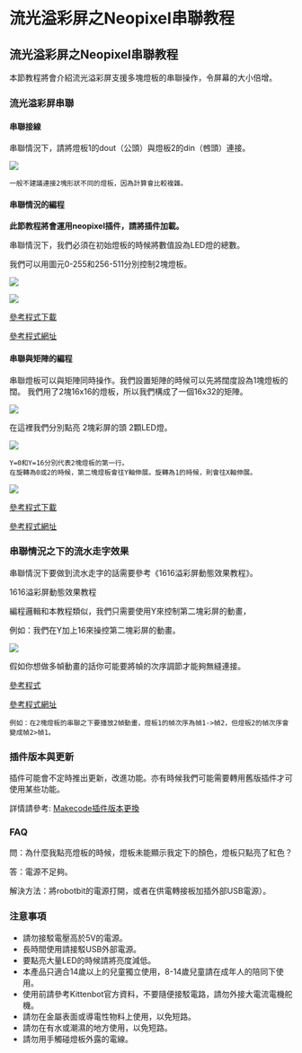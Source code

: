 # 流光溢彩屏之Neopixel串聯教程

## 流光溢彩屏之Neopixel串聯教程

本節教程將會介紹流光溢彩屏支援多塊燈板的串聯操作，令屏幕的大小倍增。

### 流光溢彩屏串聯

#### 串聯接線

串聯情況下，請將燈板1的dout（公頭）與燈板2的din（乸頭）連接。

![](https://kittenbothk.readthedocs.io/en/latest/\_images/123.jpg)

```
一般不建議連接2塊形狀不同的燈板，因為計算會比較複雜。
```

#### 串聯情況的編程

**此節教程將會運用neopixel插件，請將插件加載。**

串聯情況下，我們必須在初始燈板的時候將數值設為LED燈的總數。

我們可以用圖元0-255和256-511分別控制2塊燈板。

![](https://kittenbothk.readthedocs.io/en/latest/\_images/code29.png)

![](https://kittenbothk.readthedocs.io/en/latest/\_images/daisymatrix.jpg)

[參考程式下載](https://bit.ly/LEDMatrixT3\_06Hex)

[參考程式網址](https://makecode.microbit.org/\_W6eTxHa4cEj5)

#### 串聯與矩陣的編程

串聯燈板可以與矩陣同時操作。我們設置矩陣的時候可以先將闊度設為1塊燈板的闊。 我們用了2塊16x16的燈板，所以我們構成了一個16x32的矩陣。

![](https://kittenbothk.readthedocs.io/en/latest/\_images/text4180.png)

在這裡我們分別點亮 2塊彩屏的頭 2顆LED燈。

![](https://kittenbothk.readthedocs.io/en/latest/\_images/code33.png)

```
Y=0和Y=16分別代表2塊燈板的第一行。        
在旋轉為0或2的時候，第二塊燈板會往Y軸伸展。旋轉為1的時候，則會往X軸伸展。
```

![](https://kittenbothk.readthedocs.io/en/latest/\_images/daisychain.jpg)

[參考程式下載](https://bit.ly/LEDMatrixT3\_07Hex)

[參考程式網址](https://makecode.microbit.org/\_ipJh3qVgdbtr)

### 串聯情況之下的流水走字效果

串聯情況下要做到流水走字的話需要參考《1616溢彩屏動態效果教程》。

1616溢彩屏動態效果教程

編程邏輯和本教程類似，我們只需要使用Y來控制第二塊彩屏的動畫，

例如：我們在Y加上16來操控第二塊彩屏的動畫。

![](https://kittenbothk.readthedocs.io/en/latest/\_images/offsetY.png)

假如你想做多幀動畫的話你可能要將幀的次序調節才能夠無縫連接。

[參考程式](https://bit.ly/LEDMatrixT4\_03Hex)

[參考程式網址](https://makecode.microbit.org/\_8Xy2mWWLoDtg)

```
例如：在2塊燈板的串聯之下要播放2幀動畫，燈板1的幀次序為幀1->幀2，但燈板2的幀次序會變成幀2>幀1。
```

### 插件版本與更新

插件可能會不定時推出更新，改進功能。亦有時候我們可能需要轉用舊版插件才可使用某些功能。

詳情請參考: [Makecode插件版本更換](../../../makecode/makecodeextupdate.md)

### FAQ

問：為什麼我點亮燈板的時候，燈板未能顯示我定下的顏色，燈板只點亮了紅色？

答：電源不足夠。

解決方法：將robotbit的電源打開，或者在供電轉接板加插外部USB電源）。

### 注意事項

* 請勿接駁電壓高於5V的電源。
* 長時間使用請接駁USB外部電源。
* 要點亮大量LED的時候請將亮度減低。
* 本產品只適合14歲以上的兒童獨立使用，8-14歲兒童請在成年人的陪同下使用。
* 使用前請參考Kittenbot官方資料，不要隨便接駁電路，請勿外接大電流電機舵機。
* 請勿在金屬表面或導電性物料上使用，以免短路。
* 請勿在有水或潮濕的地方使用，以免短路。
* 請勿用手觸碰燈板外露的電線。
